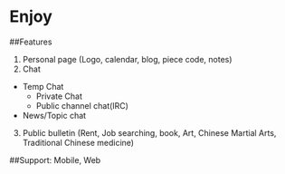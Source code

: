 # Enjoy
 
##Features
1. Personal page (Logo, calendar, blog, piece code, notes)
2. Chat
  * Temp Chat
    + Private Chat
    + Public channel chat(IRC)
  * News/Topic chat
3. Public bulletin (Rent, Job searching, book, Art, Chinese Martial Arts, Traditional Chinese medicine)

##Support: Mobile, Web
